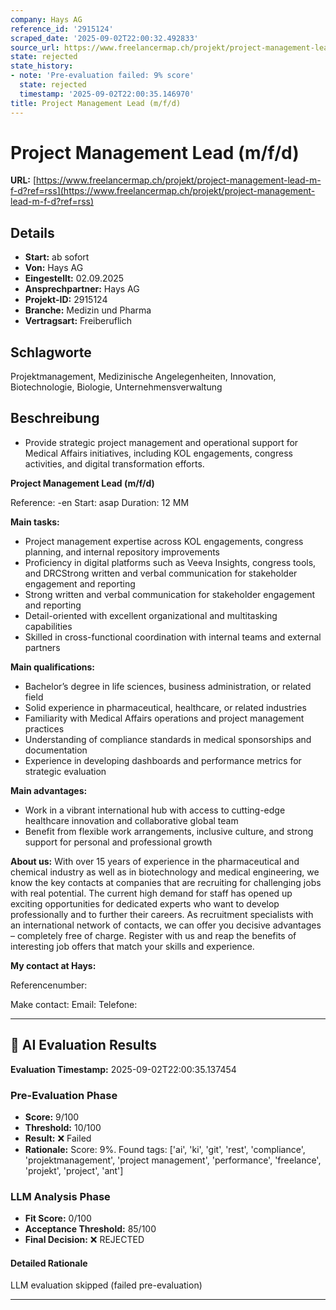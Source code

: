 ```yaml
---
company: Hays AG
reference_id: '2915124'
scraped_date: '2025-09-02T22:00:32.492833'
source_url: https://www.freelancermap.ch/projekt/project-management-lead-m-f-d?ref=rss
state: rejected
state_history:
- note: 'Pre-evaluation failed: 9% score'
  state: rejected
  timestamp: '2025-09-02T22:00:35.146970'
title: Project Management Lead (m/f/d)
---
```



# Project Management Lead (m/f/d)
**URL:** [https://www.freelancermap.ch/projekt/project-management-lead-m-f-d?ref=rss](https://www.freelancermap.ch/projekt/project-management-lead-m-f-d?ref=rss)
## Details
- **Start:** ab sofort
- **Von:** Hays AG
- **Eingestellt:** 02.09.2025
- **Ansprechpartner:** Hays AG
- **Projekt-ID:** 2915124
- **Branche:** Medizin und Pharma
- **Vertragsart:** Freiberuflich

## Schlagworte
Projektmanagement, Medizinische Angelegenheiten, Innovation, Biotechnologie, Biologie, Unternehmensverwaltung

## Beschreibung
- Provide strategic project management and operational support for Medical Affairs initiatives, including KOL engagements, congress activities, and digital transformation efforts.

**Project Management Lead (m/f/d)**

Reference: -en
Start: asap
Duration: 12 MM

**Main tasks:**

- Project management expertise across KOL engagements, congress planning, and internal repository improvements
- Proficiency in digital platforms such as Veeva Insights, congress tools, and DRCStrong written and verbal communication for stakeholder engagement and reporting
- Strong written and verbal communication for stakeholder engagement and reporting
- Detail-oriented with excellent organizational and multitasking capabilities
- Skilled in cross-functional coordination with internal teams and external partners

**Main qualifications:**

- Bachelor’s degree in life sciences, business administration, or related field
- Solid experience in pharmaceutical, healthcare, or related industries
- Familiarity with Medical Affairs operations and project management practices
- Understanding of compliance standards in medical sponsorships and documentation
- Experience in developing dashboards and performance metrics for strategic evaluation

**Main advantages:**

- Work in a vibrant international hub with access to cutting-edge healthcare innovation and collaborative global team
- Benefit from flexible work arrangements, inclusive culture, and strong support for personal and professional growth

**About us:**
With over 15 years of experience in the pharmaceutical and chemical industry as well as in biotechnology and medical engineering, we know the key contacts at companies that are recruiting for challenging jobs with real potential. The current high demand for staff has opened up exciting opportunities for dedicated experts who want to develop professionally and to further their careers. As recruitment specialists with an international network of contacts, we can offer you decisive advantages – completely free of charge. Register with us and reap the benefits of interesting job offers that match your skills and experience.

**My contact at Hays:**

Referencenumber:

Make contact:
Email:
Telefone:

---

## 🤖 AI Evaluation Results

**Evaluation Timestamp:** 2025-09-02T22:00:35.137454

### Pre-Evaluation Phase
- **Score:** 9/100
- **Threshold:** 10/100
- **Result:** ❌ Failed
- **Rationale:** Score: 9%. Found tags: ['ai', 'ki', 'git', 'rest', 'compliance', 'projektmanagement', 'project management', 'performance', 'freelance', 'projekt', 'project', 'ant']

### LLM Analysis Phase
- **Fit Score:** 0/100
- **Acceptance Threshold:** 85/100
- **Final Decision:** ❌ REJECTED

#### Detailed Rationale
LLM evaluation skipped (failed pre-evaluation)

---
